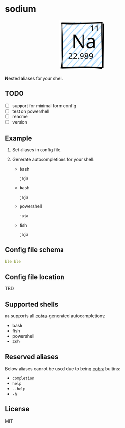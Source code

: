 # sodium

<p align="center">
    <img width="150" src="./na.svg" alt="Sodium">
</p>

**N**ested **a**liases for your shell.

## TODO

* [ ] support for minimal form config
* [ ] test on powershell
* [ ] readme
* [ ] version

## Example

1. Set aliases in config file.
2. Generate autocompletions for your shell:

    * bash
    
        ```shell
        jaja
        ```
    
    * bash
    
        ```shell
        jaja
        ```

    * powershell
    
        ```shell
        jaja
        ```

    * fish

        ```shell
        jaja
        ```

        

## Config file schema

```yaml
ble ble
```

## Config file location

TBD

## Supported shells

`na` supports all [cobra](https://github.com/spf13/cobra)-generated autocompletions:

* bash
* fish
* powershell
* zsh

## Reserved aliases

Below aliases cannot be used due to being [cobra](https://github.com/spf13/cobra) bultins:

* `completion`
* `help`
* `--help`
* `-h`

## License

MIT